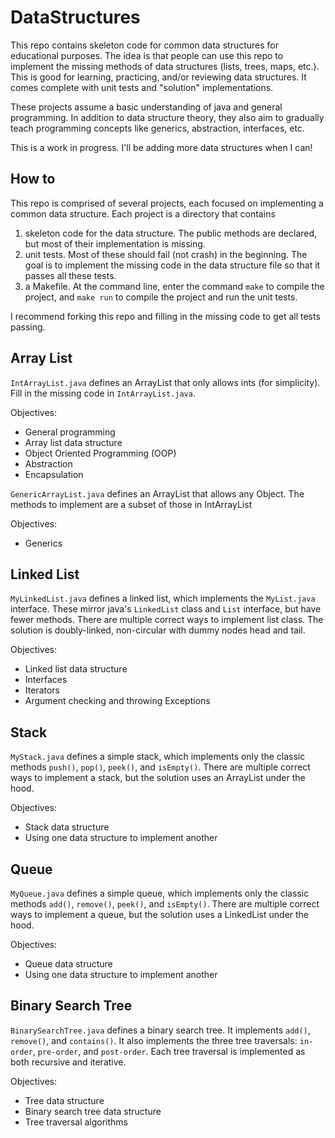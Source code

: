 # DataStructures
This repo contains skeleton code for common data structures for educational purposes. The idea is that people can use this repo to implement the missing methods of data structures (lists, trees, maps, etc.). This is good for learning, practicing, and/or reviewing data structures. It comes complete with unit tests and "solution" implementations.

These projects assume a basic understanding of java and general programming. In addition to data structure theory, they also aim to gradually teach programming concepts like generics, abstraction, interfaces, etc.

This is a work in progress. I'll be adding more data structures when I can!

How to
------
This repo is comprised of several projects, each focused on implementing a common data structure. Each project is a directory that contains

1. skeleton code for the data structure. The public methods are declared, but most of their implementation is missing.
2. unit tests. Most of these should fail (not crash) in the beginning. The goal is to implement the missing code in the data structure file so that it passes all these tests.
3. a Makefile. At the command line, enter the command `make` to compile the project, and `make run` to compile the project and run the unit tests.

I recommend forking this repo and filling in the missing code to get all tests passing.

Array List
---------
`IntArrayList.java` defines an ArrayList that only allows ints (for simplicity).
Fill in the missing code in `IntArrayList.java`.

Objectives:
* General programming
* Array list data structure
* Object Oriented Programming (OOP)
* Abstraction
* Encapsulation

`GenericArrayList.java` defines an ArrayList that allows any Object. The methods to implement are a subset of those in IntArrayList

Objectives:
* Generics

Linked List
----------
`MyLinkedList.java` defines a linked list, which implements the `MyList.java` interface. These mirror java's `LinkedList` class and `List` interface, but have fewer methods. There are multiple correct ways to implement list class. The solution is doubly-linked, non-circular with dummy nodes head and tail.

Objectives:
* Linked list data structure
* Interfaces
* Iterators
* Argument checking and throwing Exceptions

Stack
-----
`MyStack.java` defines a simple stack, which implements only the classic methods `push()`, `pop()`, `peek()`, and `isEmpty()`. There are multiple correct ways to implement a stack, but the solution uses an ArrayList under the hood.

Objectives:
* Stack data structure
* Using one data structure to implement another

Queue
-----
`MyQueue.java` defines a simple queue, which implements only the classic methods `add()`, `remove()`, `peek()`, and `isEmpty()`. There are multiple correct ways to implement a queue, but the solution uses a LinkedList under the hood.

Objectives:
* Queue data structure
* Using one data structure to implement another

Binary Search Tree
------------------
`BinarySearchTree.java` defines a binary search tree. It implements `add()`, `remove()`, and `contains()`. It also implements the three tree traversals: `in-order`, `pre-order`, and `post-order`. Each tree traversal is implemented as both recursive and iterative.

Objectives:
* Tree data structure
* Binary search tree data structure
* Tree traversal algorithms
